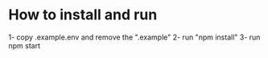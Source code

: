 # How to install and run
1- copy .example.env and remove the ".example"
2- run "npm install"
3- run npm start